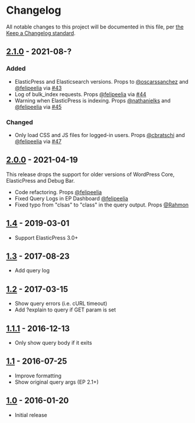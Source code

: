 # Changelog

All notable changes to this project will be documented in this file, per [the Keep a Changelog standard](http://keepachangelog.com/).

## [2.1.0] - 2021-08-?

### Added
* ElasticPress and Elasticsearch versions. Props to [@oscarssanchez](https://github.com/oscarssanchez) and [@felipeelia](https://github.com/felipeelia) via [#43](https://github.com/10up/debug-bar-elasticpress/pull/43)
* Log of bulk_index requests. Props [@felipeelia](https://github.com/felipeelia) via [#44](https://github.com/10up/debug-bar-elasticpress/pull/44)
* Warning when ElasticPress is indexing. Props [@nathanielks](https://github.com/nathanielks) and [@felipeelia](https://github.com/felipeelia) via [#45](https://github.com/10up/debug-bar-elasticpress/pull/45)

### Changed
* Only load CSS and JS files for logged-in users. Props [@cbratschi](https://github.com/cbratschi) and [@felipeelia](https://github.com/felipeelia) via [#47](https://github.com/10up/debug-bar-elasticpress/pull/47)

## [2.0.0] - 2021-04-19

This release drops the support for older versions of WordPress Core, ElasticPress and Debug Bar.

* Code refactoring. Props [@felipeelia](https://github.com/felipeelia)
* Fixed Query Logs in EP Dashboard [@felipeelia](https://github.com/felipeelia)
* Fixed typo from "clsas" to "class" in the query output. Props [@Rahmon](https://github.com/Rahmon) 

## [1.4] - 2019-03-01
* Support ElasticPress 3.0+

## [1.3] - 2017-08-23
* Add query log

## [1.2] - 2017-03-15
* Show query errors (i.e. cURL timeout)
* Add ?explain to query if GET param is set

## [1.1.1] - 2016-12-13
* Only show query body if it exits

## [1.1] - 2016-07-25
* Improve formatting
* Show original query args (EP 2.1+)

## [1.0] - 2016-01-20
* Initial release

[Unreleased]: https://github.com/10up/debug-bar-elasticpress/compare/trunk...develop
[2.1.0]: https://github.com/10up/debug-bar-elasticpress/compare/2.0.0...2.1.0
[2.0.0]: https://github.com/10up/debug-bar-elasticpress/compare/1.4...2.0.0
[1.4]: https://github.com/10up/debug-bar-elasticpress/compare/1.3...1.4
[1.3]: https://github.com/10up/debug-bar-elasticpress/compare/1.2...1.3
[1.2]: https://github.com/10up/debug-bar-elasticpress/compare/1.1.1...1.2
[1.1.1]: https://github.com/10up/debug-bar-elasticpress/compare/1.1...1.1.1
[1.1]: https://github.com/10up/debug-bar-elasticpress/compare/55102f1...1.1
[1.0]: https://github.com/10up/debug-bar-elasticpress/tree/55102f1b
